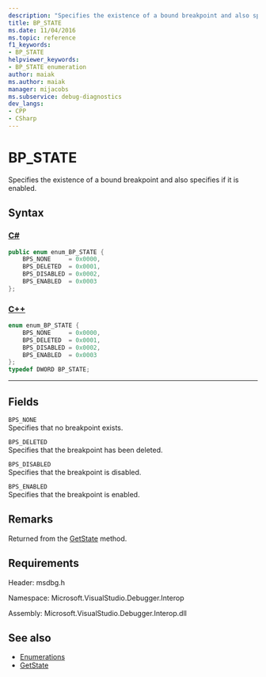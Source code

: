 ```yaml
---
description: "Specifies the existence of a bound breakpoint and also specifies if it is enabled."
title: BP_STATE
ms.date: 11/04/2016
ms.topic: reference
f1_keywords:
- BP_STATE
helpviewer_keywords:
- BP_STATE enumeration
author: maiak
ms.author: maiak
manager: mijacobs
ms.subservice: debug-diagnostics
dev_langs:
- CPP
- CSharp
---
```

# BP_STATE

Specifies the existence of a bound breakpoint and also specifies if it is enabled.

## Syntax

### [C#](#tab/csharp)
```csharp
public enum enum_BP_STATE {
    BPS_NONE     = 0x0000,
    BPS_DELETED  = 0x0001,
    BPS_DISABLED = 0x0002,
    BPS_ENABLED  = 0x0003
};
```
### [C++](#tab/cpp)
```cpp
enum enum_BP_STATE {
    BPS_NONE     = 0x0000,
    BPS_DELETED  = 0x0001,
    BPS_DISABLED = 0x0002,
    BPS_ENABLED  = 0x0003
};
typedef DWORD BP_STATE;
```
---

## Fields
`BPS_NONE`\
Specifies that no breakpoint exists.

`BPS_DELETED`\
Specifies that the breakpoint has been deleted.

`BPS_DISABLED`\
Specifies that the breakpoint is disabled.

`BPS_ENABLED`\
Specifies that the breakpoint is enabled.

## Remarks
Returned from the [GetState](../../../extensibility/debugger/reference/idebugboundbreakpoint2-getstate.md) method.

## Requirements
Header: msdbg.h

Namespace: Microsoft.VisualStudio.Debugger.Interop

Assembly: Microsoft.VisualStudio.Debugger.Interop.dll

## See also
- [Enumerations](../../../extensibility/debugger/reference/enumerations-visual-studio-debugging.md)
- [GetState](../../../extensibility/debugger/reference/idebugboundbreakpoint2-getstate.md)
